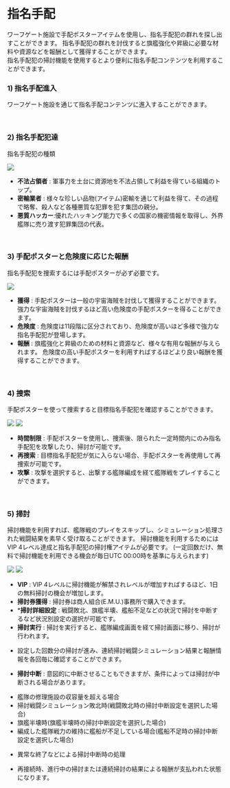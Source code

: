 ﻿# 指名手配

ワーフゲート施設で手配ポスターアイテムを使用し、指名手配犯の群れを探し出すことができます。
指名手配犯の群れを討伐すると旗艦強化や昇級に必要な材料や資源などを報酬として獲得することができます。<br>
指名手配犯の掃討機能を使用するとより便利に指名手配コンテンツを利用することができます。

### 1) 指名手配進入

ワーフゲート施設を通じて指名手配コンテンツに進入することができます。

<br>

### 2) 指名手配犯達

指名手配犯の種類

![](http://d3bbxo4nelobc3.cloudfront.net/html/img/help/504_01.jpg)

- **不法占領者** : 軍事力を土台に資源地を不法占領して利益を得ている組織のトップ。<br>
- **密輸業者** : 様々な珍しい品物(アイテム)密輸を通じて利益を得て、その過程で略奪、殺人など各種悪質な犯罪を犯す集団の親分。<br>
- **悪質ハッカー**:優れたハッキング能力で多くの国家の機密情報を取得し、外界艦隊に売り渡す犯罪集団の代表。

<br>

### 3) 手配ポスターと危険度に応じた報酬

指名手配犯を捜索するには手配ポスターが必ず必要です。

![](http://d3bbxo4nelobc3.cloudfront.net/html/img/help/504_02.jpg)

- **獲得** : 手配ポスターは一般の宇宙海賊を討伐して獲得することができます。 強力な宇宙海賊を討伐するほど高い危険度の手配ポスターを得ることができます。<br>
- **危険度** : 危険度は11段階に区分されており、危険度が高いほど多様で強力な指名手配犯が登場します。<br>
- **報酬** : 旗艦強化と昇級のための材料と資源など、様々な有用な報酬が与えられます。 危険度の高い手配ポスターを利用すればするほどより良い報酬を獲得することができます。


<br>

### 4) 捜索

手配ポスターを使って捜索すると目標指名手配犯を確認することができます。

![](http://d3bbxo4nelobc3.cloudfront.net/html/img/help/504_03.jpg)
![](http://d3bbxo4nelobc3.cloudfront.net/html/img/help/504_04.jpg)

- **時間制限** : 手配ポスターを使用し、捜索後、限られた一定時間内にのみ指名手配犯を攻撃したり、掃討が可能です。<br>
- **再捜索** : 目標指名手配犯が気に入らない場合、手配ポスターを再使用して再捜索が可能です。<br>
- **攻撃** : 攻撃を選択すると、出撃する艦隊編成を経て艦隊戦をプレイすることができます。



<br>

### 5) 掃討

掃討機能を利用すれば、艦隊戦のプレイをスキップし、シミュレーション処理された戦闘結果を素早く受け取ることができます。
掃討機能を利用するためにはVIP 4レベル達成と指名手配犯の掃討権アイテムが必要です。
(一定回数だけ、無料で掃討機能を利用できる機会が毎日UTC 00:00時を基準に与えられます)

![](http://d3bbxo4nelobc3.cloudfront.net/html/img/help/504_05.jpg)
![](http://d3bbxo4nelobc3.cloudfront.net/html/img/help/504_06.jpg)

+ **VIP** : VIP 4レベルに掃討機能が解禁されレベルが増加すればするほど、1日の無料掃討の機会が増加します。
+ **掃討券獲得** : 掃討券は商人組合(E.M.U.)事務所で購入できます。
+ ***掃討詳細設定** : 戦闘敗北、旗艦半壊、艦船不足などの状況で掃討を中断するなど状況別設定の選択が可能です。
+ **掃討実行** : 掃討を実行すると、艦隊編成画面を経て掃討画面に移り、掃討が行われます。
 - 設定した回数分の掃討が進み、連続掃討戦闘シミュレーション結果と報酬情報を各回毎に確認することができます。
+ **掃討中断** : 意図的に中断させることもできますが、条件によっては掃討が中断される場合があります。
 - 艦隊の修理施設の収容量を超える場合
 - 掃討戦闘シミュレーション敗北時(戦闘敗北時の掃討中断設定を選択した場合)
 - 旗艦半壊時(旗艦半壊時の掃討中断設定を選択した場合)
 - 編成した艦隊戦力の維持に艦船が不足している場合(艦船不足時の掃討中断設定を選択した場合)
+ 異常な終了などによる掃討中断時の処理
 - 再接続時、進行中の掃討または連続掃討の結果による報酬が支払われた状態になります。